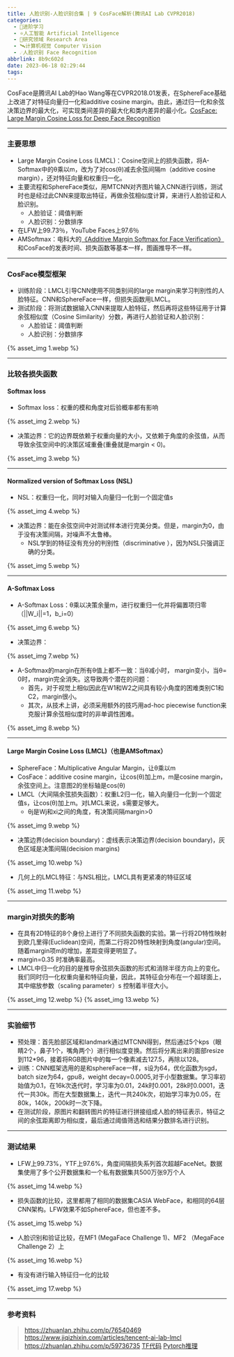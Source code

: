 ```yaml
---
title: 人脸识别-人脸识别合集 | 9 CosFace解析(腾讯AI Lab CVPR2018)
categories:
  - 🌙进阶学习
  - ⭐人工智能 Artificial Intelligence
  - 💫研究领域 Research Area
  - 🛰️计算机视觉 Computer Vision
  - ☄️人脸识别 Face Recognition
abbrlink: 8b9c602d
date: 2023-06-18 02:29:44
tags:
---
```


CosFace是腾讯AI Lab的Hao Wang等在CVPR2018.01发表，在SphereFace基础上改进了对特征向量归一化和additive cosine margin。由此，通过归一化和余弦决策边界的最大化，可实现类间差异的最大化和类内差异的最小化。[CosFace: Large Margin Cosine Loss for Deep Face Recognition](https://arxiv.org/abs/1801.09414)

<!--more-->

***

### 主要思想

- Large Margin Cosine Loss (LMCL)：Cosine空间上的损失函数，将A-Softmax中的θ乘以m，改为了对cos(θ)减去余弦间隔m（additive cosine margin），还对特征向量和权重归一化。
- 主要流程和SphereFace类似，用MTCNN对齐图片输入CNN进行训练，测试时也是经过此CNN来提取出特征，再做余弦相似度计算，来进行人脸验证和人脸识别。
    - 人脸验证：阈值判断
    - 人脸识别：分数排序
- 在LFW上99.73％，YouTube Faces上97.6％
- AMSoftmax：电科大的[《Additive Margin Softmax for Face Verification》](https://arxiv.org/abs/1801.05599)和CosFace的发表时间、损失函数等基本一样，图画推导不一样。

***

### CosFace模型框架

- 训练阶段：LMCL引导CNN使用不同类别间的large margin来学习判别性的人脸特征。CNN和SphereFace一样，但损失函数用LMCL。
- 测试阶段：将测试数据输入CNN来提取人脸特征，然后再将这些特征用于计算余弦相似度（Cosine Similarity）分数，再进行人脸验证和人脸识别：
    - 人脸验证：阈值判断
    - 人脸识别：分数排序

{% asset_img 1.webp %}

***

### 比较各损失函数

#### Softmax loss

- Softmax loss：权重的模和角度对后验概率都有影响

{% asset_img 2.webp %}

- 决策边界：它的边界既依赖于权重向量的大小，又依赖于角度的余弦值，从而导致余弦空间中的决策区域重叠(重叠就是margin < 0)。

{% asset_img 3.webp %}

***

#### Normalized version of Softmax Loss (NSL)

- NSL：权重归一化，同时对输入向量归一化到一个固定值s

{% asset_img 4.webp %}

- 决策边界：能在余弦空间中对测试样本进行完美分类。但是，margin为0，由于没有决策间隔，对噪声不太鲁棒。
    - NSL学到的特征没有充分的判别性（discriminative ），因为NSL只强调正确的分类。

{% asset_img 5.webp %}

***

#### A-Softmax Loss

- A-Softmax Loss：θ乘以决策余量m，进行权重归一化并将偏置项归零（||W_i||=1，b_i=0）

{% asset_img 6.webp %}

- 决策边界：

{% asset_img 7.webp %}

- A-Softmax的margin在所有θ值上都不一致：当θ减小时， margin变小，当θ= 0时，margin完全消失。这导致两个潜在的问题：
    - 首先，对于视觉上相似因此在W1和W2之间具有较小角度的困难类别C1和C2，margin很小。
    - 其次，从技术上讲，必须采用额外的技巧用ad-hoc piecewise function来克服计算余弦相似度时的非单调性困难。

{% asset_img 8.webp %}

***

#### Large Margin Cosine Loss (LMCL)（也是AMSoftmax）

- SphereFace：Multiplicative Angular Margin，让θ乘以m
- CosFace：additive cosine margin，让cos(θ)加上m，m是cosine margin，余弦空间上。注意图2的坐标轴是cos(θ)
- LMCL（大间隔余弦损失函数）：权重L2归一化，输入向量归一化到一个固定值s，让cos(θ)加上m。对LMCL来说，s需要足够大。
    - θj是Wj和xi之间的角度，有决策间隔margin>0

{% asset_img 9.webp %}

- 决策边界(decision boundary)：虚线表示决策边界(decision boundary)，灰色区域是决策间隔(decision margins)

{% asset_img 10.webp %}

- 几何上的LMCL特征：与NSL相比，LMCL具有更紧凑的特征区域

{% asset_img 11.webp %}

***

### margin对损失的影响

- 在具有2D特征的8个身份上进行了不同损失函数的实验。第一行将2D特性映射到欧几里得(Euclidean)空间，而第二行将2D特性映射到角度(angular)空间。随着margin项m的增加，差距变得更明显了。
- margin=0.35 时准确率最高。
- LMCL中归一化的目的是推导余弦损失函数的形式和消除半径方向上的变化。我们同时归一化权重向量和特征向量，因此，其特征会分布在一个超球面上，其中缩放参数（scaling parameter）s 控制着半径大小。

{% asset_img 12.webp %}
{% asset_img 13.webp %}

***

### 实验细节

- 预处理：首先脸部区域和landmark通过MTCNN得到，然后通过5个kps（眼睛2个，鼻子1个，嘴角两个）进行相似度变换。然后将分离出来的面部resize到112*96，接着将RGB图片中的每一个像素减去127.5，再除以128。
- 训练：CNN框架选用的是和sphereFace一样，s设为64，优化函数为sgd，batch size为64，gpu8，weight decay=0.0005,对于小型数据集。学习率初始值为0.1，在16k次迭代时，学习率为0.01，24k时0.001，28k时0.0001，迭代一共30k。而在大型数据集上，迭代一共240k次，初始学习率为0.05，在80k，140k，200k时一次下降。
- 在测试阶段，原图片和翻转图片的特征进行拼接组成人脸的特征表示，特征之间的余弦距离即为相似度，最后通过阈值筛选和结果分数排名进行识别。

***

### 测试结果

- LFW上99.73%，YTF上97.6%，角度间隔损失系列首次超越FaceNet。数据集使用了多个公开数据集和一个私有数据集共500万张9万个人

{% asset_img 14.webp %}

- 损失函数的比较，这里都用了相同的数据集CASIA WebFace，和相同的64层CNN架构。LFW效果不如SphereFace，但也差不多。

{% asset_img 15.webp %}

- 人脸识别和验证比较，在MF1 (MegaFace Challenge 1)、MF2 （MegaFace Challenge 2）上

{% asset_img 16.webp %}

- 有没有进行输入特征归一化的比较

{% asset_img 17.webp %}

***

### 参考资料

> <https://zhuanlan.zhihu.com/p/76540469>
> <https://www.jiqizhixin.com/articles/tencent-ai-lab-lmcl>
> <https://zhuanlan.zhihu.com/p/59736735>
> [TF代码](https://github.com/yule-li/CosFace)
> [Pytorch推理](https://github.com/MuggleWang/CosFace_pytorch)

